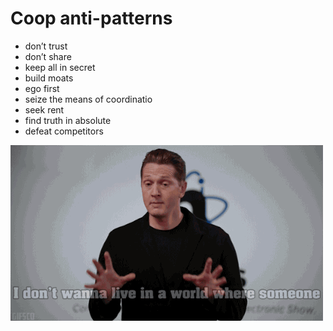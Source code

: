 # Coop anti-patterns

* don’t trust
* don’t share
* keep all in secret
* build moats
* ego first
* seize the means of coordinatio
* seek rent
* find truth in absolute
* defeat competitors



![](../.gitbook/assets/giphy-3.gif)

